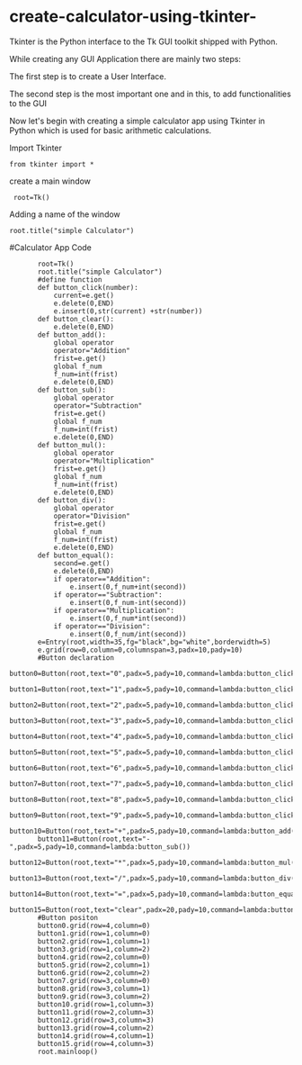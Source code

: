 # create-calculator-using-tkinter-
Tkinter is the Python interface to the Tk GUI toolkit shipped with Python.

While creating any GUI Application there are mainly two steps:

The first step is to create a User Interface.

The second step is the most important one and in this, to add functionalities to the GUI

Now let's begin with creating a simple calculator app using Tkinter in Python which is used for basic arithmetic calculations.




Import Tkinter

    from tkinter import *

create a main window

     root=Tk()

Adding a name of the window
     
    root.title("simple Calculator")
    
    
#Calculator App Code


           root=Tk()
           root.title("simple Calculator")
           #define function
           def button_click(number):
               current=e.get()
               e.delete(0,END)
               e.insert(0,str(current) +str(number))
           def button_clear():
               e.delete(0,END)
           def button_add():
               global operator
               operator="Addition"
               frist=e.get()
               global f_num
               f_num=int(frist)
               e.delete(0,END)
           def button_sub():
               global operator
               operator="Subtraction"
               frist=e.get()
               global f_num
               f_num=int(frist)
               e.delete(0,END)
           def button_mul():
               global operator
               operator="Multiplication"
               frist=e.get()
               global f_num
               f_num=int(frist)
               e.delete(0,END)
           def button_div():
               global operator
               operator="Division"
               frist=e.get()
               global f_num
               f_num=int(frist)
               e.delete(0,END)
           def button_equal():
               second=e.get()
               e.delete(0,END)
               if operator=="Addition":
                   e.insert(0,f_num+int(second))
               if operator=="Subtraction":
                   e.insert(0,f_num-int(second))
               if operator=="Multiplication":
                   e.insert(0,f_num*int(second))
               if operator=="Division":
                   e.insert(0,f_num/int(second))
           e=Entry(root,width=35,fg="black",bg="white",borderwidth=5)
           e.grid(row=0,column=0,columnspan=3,padx=10,pady=10)
           #Button declaration
           button0=Button(root,text="0",padx=5,pady=10,command=lambda:button_click(0))
           button1=Button(root,text="1",padx=5,pady=10,command=lambda:button_click(1))
           button2=Button(root,text="2",padx=5,pady=10,command=lambda:button_click(2))
           button3=Button(root,text="3",padx=5,pady=10,command=lambda:button_click(3))
           button4=Button(root,text="4",padx=5,pady=10,command=lambda:button_click(4))
           button5=Button(root,text="5",padx=5,pady=10,command=lambda:button_click(5))
           button6=Button(root,text="6",padx=5,pady=10,command=lambda:button_click(6))
           button7=Button(root,text="7",padx=5,pady=10,command=lambda:button_click(7))
           button8=Button(root,text="8",padx=5,pady=10,command=lambda:button_click(8))
           button9=Button(root,text="9",padx=5,pady=10,command=lambda:button_click(9))
           button10=Button(root,text="+",padx=5,pady=10,command=lambda:button_add())
           button11=Button(root,text="-",padx=5,pady=10,command=lambda:button_sub())
           button12=Button(root,text="*",padx=5,pady=10,command=lambda:button_mul())
           button13=Button(root,text="/",padx=5,pady=10,command=lambda:button_div())
           button14=Button(root,text="=",padx=5,pady=10,command=lambda:button_equal())
           button15=Button(root,text="clear",padx=20,pady=10,command=lambda:button_clear())
           #Button positon
           button0.grid(row=4,column=0)
           button1.grid(row=1,column=0)
           button2.grid(row=1,column=1)
           button3.grid(row=1,column=2)
           button4.grid(row=2,column=0)
           button5.grid(row=2,column=1)
           button6.grid(row=2,column=2)
           button7.grid(row=3,column=0)
           button8.grid(row=3,column=1)
           button9.grid(row=3,column=2)
           button10.grid(row=1,column=3)
           button11.grid(row=2,column=3)
           button12.grid(row=3,column=3)
           button13.grid(row=4,column=2)
           button14.grid(row=4,column=1)
           button15.grid(row=4,column=3)
           root.mainloop()
           
    
              
